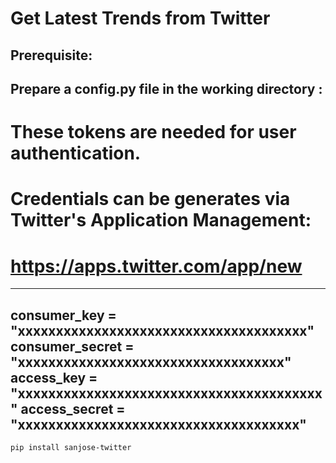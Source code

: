 # Get Latest Trends from Twitter
## Prerequisite:
Prepare a **config.py** file in the working directory :
--------------------------------------------------------------------
# These tokens are needed for user authentication.
# Credentials can be generates via Twitter's Application Management:
#	https://apps.twitter.com/app/new
--------------------------------------------------------------------
consumer_key = "xxxxxxxxxxxxxxxxxxxxxxxxxxxxxxxxxxxxxx"
consumer_secret = "xxxxxxxxxxxxxxxxxxxxxxxxxxxxxxxxxxx"
access_key = "xxxxxxxxxxxxxxxxxxxxxxxxxxxxxxxxxxxxxxxx"
access_secret = "xxxxxxxxxxxxxxxxxxxxxxxxxxxxxxxxxxxxx"
--------------------------------------------------------------------

```linux
pip install sanjose-twitter
```
